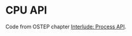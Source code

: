 # CPU API
Code from OSTEP chapter [Interlude: Process API](https://pages.cs.wisc.edu/~remzi/OSTEP/cpu-api.pdf).

